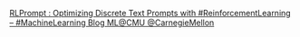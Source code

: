 [RLPrompt : Optimizing Discrete Text Prompts with #ReinforcementLearning – #MachineLearning Blog   ML@CMU   @CarnegieMellon](https://qi.tc/qi/111646)